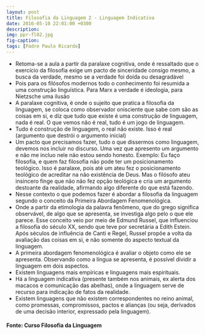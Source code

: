 ```yaml
---
layout: post
title: Filosofia da Linguagem 2 - Linguagem Indicativa
date: 2016-05-10 22:01:00 +0300
description: 
img: ppr-fl02.jpg
fig-caption: 
tags: [Padre Paulo Ricardo]
---
```


* Retoma-se a aula a partir da paralaxe cognitiva, onde é ressaltado que o exercício da filosofia exige um pacto de sinceridade consigo mesmo, a busca da verdade, mesmo se a verdade foi doída ou desagradável
* Pois para os filósofos modernos todo o conhecimento foi resumida a uma construção linguística. Para Marx a verdade é ideologia, para Nietzsche uma ilusão
* A paralaxe cognitiva, é onde o sujeito que pratica a filosofia da linguagem, se coloca como observador onisciente que sabe com são as coisas em si, e diz que tudo que existe é uma construção de linguagem, nada é real. O que vemos não é real, tudo é um jogo de linguagem.
* Tudo é construção de linguagem, o real não existe. Isso é real (argumento que destrói o argumento inicial)
* Um pacto que precisamos fazer, tudo o que dissermos como linguagem, devemos nos incluir no discurso. Uma vez que apresento um argumento e não me incluo nele não estou sendo honesto. Exemplo: Eu faço filosofia, e quem faz filosofia não pode ter um posicionamento teológico. Isso é paralaxe, pois até um ateu fez o posicionamento teológico de acreditar na não existência de Deus. Mas o filósofo ateu insincero finge que não não fez opção teológica e cria um argumento destoante da realidade, afirmando algo diferente do que está fazendo.
* Nesse contexto o que podemos fazer é abordar a filosofia da linguagem segundo o conceito da Primeira Abordagem Fenomenológica. 
* Onde a partir da etimologia da palavra fenômeno, que do grego significa observável, de algo que se apresenta, se investiga algo pelo o que ele parece. Esse conceito veio por meio de Edmund Russel, que influenciou a filosofia do século XX, sendo que teve por secretária a Edith Estein. Após séculos de influência de Canti e Regel, Russel propõe a volta da avaliação das coisas em si, e não somente do aspecto textual da linguagem.
* A primeira abordagem fenomenológica é avaliar o objeto como ele se apresenta. Observando como a língua se apresenta, é possível dividir a linguagem em dois aspectos.
* Existem linguagens mais empíricas e linguagens mais espirituais.
* Há a linguagem indicativa (presente também nos animais, ex alerta dos macacos e comunicação das abelhas), onde a linguagem serve de recurso para indicação de fatos da realidade. 
* Existem linguagens que não existem correspondentes no reino animal, como promessas,  compromissos, pactos e alianças (ou seja, derivados de uma decisão interior, expressado pela linguagem).

#### Fonte: Curso Filosofia da Linguagem